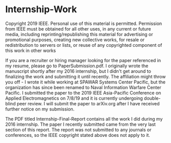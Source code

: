 # Internship-Work

Copyright 2019 IEEE. Personal use of this material is permitted. Permission from IEEE must be obtained for all other uses, in any current or future media, including reprinting/republishing this material for advertising or promotional purposes, creating new collective works, for resale or redistribution to servers or lists, or reuse of any copyrighted component of this work in other works

If you are a recruiter or hiring manager looking for the paper referenced in my resume, please go to PaperSubmission.pdf. I originally wrote the manuscript shortly after my 2016 internship, but I didn't get around to finalizing the work and submitting it until recently. The affiliation might throw you off - I wrote it while working at SPAWAR Systems Center Pacific, but the organization has since been renamed to Naval Information Warfare Center Pacific. I submitted the paper to the 2019 IEEE Asia-Pacific Conference on Applied Electromagnetics on 7/8/19 and it is currently undergoing double-blind peer review. I will submit the paper to arXiv.org after I have received further notice on my submission.

The PDF titled Internship-Final-Report contains all the work I did during my 2016 internship. The paper I recently submitted came from the very last section of this report. The report was not submitted to any journals or conferences, so the IEEE copyright stated above does not apply to it.
